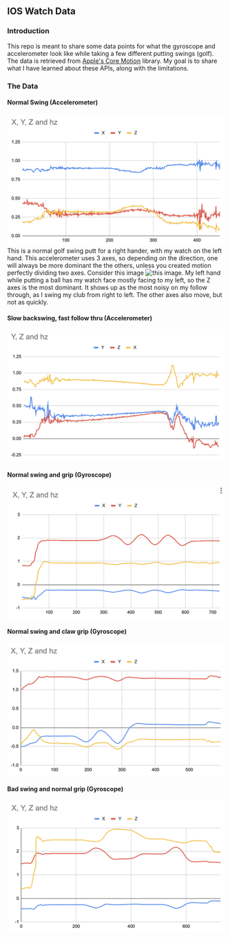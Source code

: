 ## IOS Watch Data

### Introduction
This repo is meant to share some data points for what the gyroscope and accelerometer look like while taking a few different putting swings (golf). The data is retrieved from [Apple's Core Motion](https://developer.apple.com/documentation/coremotion/cmmotionmanager) library. My goal is to share what I have learned about these APIs, along with the limitations.

### The Data

#### Normal Swing (Accelerometer)
![Accelerometer Data for normal swing](/assets/accelerometer-normal.png)
This is a normal golf swing putt for a right hander, with my watch on the left hand. This accelerometer uses 3 axes, so depending on the direction, one will always be more dominant the the others, unless you created motion perfectly dividing two axes. Consider this image ![this image](https://docs-assets.developer.apple.com/published/96e9d46b41/c9b606b2-9a52-487e-8385-e710ffa1ce5f.png). My left hand while putting a ball has my watch face mostly facing to my left, so the Z axes is the most dominant. It shows up as the most noisy on my follow through, as I swing my club from right to left. The other axes also move, but not as quickly.
#### Slow backswing, fast follow thru (Accelerometer)
![Accelerometer Data for slow take back and fast follow through](/assets/accelerometer-slowback-fastthru.png)
#### Normal swing and grip (Gyroscope)
![Gyroscope Data for normal swing](/assets/gyro-normal.png)
#### Normal swing and claw grip (Gyroscope)
![Gyroscope Data for normal grip](/assets/gyro-claw.png)
#### Bad swing and normal grip (Gyroscope)
![Gyroscope Data for bad swing](/assets/gyro-badswing.png)
